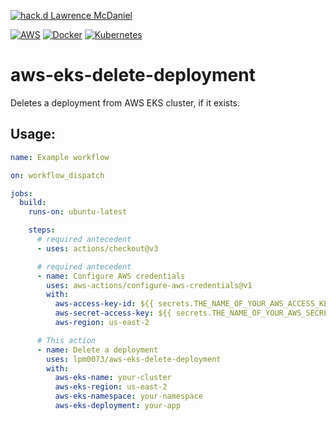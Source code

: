 [![hack.d Lawrence McDaniel](https://img.shields.io/badge/hack.d-Lawrence%20McDaniel-orange.svg)](https://lawrencemcdaniel.com)

[![AWS](https://img.shields.io/badge/AWS-%23FF9900.svg?style=for-the-badge&logo=amazon-aws&logoColor=white)](https://aws.amazon.com/)
[![Docker](https://img.shields.io/badge/docker-%230db7ed.svg?style=for-the-badge&logo=docker&logoColor=white)](https://www.docker.com/)
[![Kubernetes](https://img.shields.io/badge/kubernetes-%23326ce5.svg?style=for-the-badge&logo=kubernetes&logoColor=white)](https://kubernetes.io/)

# aws-eks-delete-deployment

Deletes a deployment from AWS EKS cluster, if it exists.
## Usage:


```yaml
name: Example workflow

on: workflow_dispatch

jobs:
  build:
    runs-on: ubuntu-latest

    steps:
      # required antecedent
      - uses: actions/checkout@v3

      # required antecedent
      - name: Configure AWS credentials
        uses: aws-actions/configure-aws-credentials@v1
        with:
          aws-access-key-id: ${{ secrets.THE_NAME_OF_YOUR_AWS_ACCESS_KEY_ID }}
          aws-secret-access-key: ${{ secrets.THE_NAME_OF_YOUR_AWS_SECRET_ACCESS_KEY }}
          aws-region: us-east-2

      # This action
      - name: Delete a deployment
        uses: lpm0073/aws-eks-delete-deployment
        with:
          aws-eks-name: your-cluster
          aws-eks-region: us-east-2
          aws-eks-namespace: your-namespace
          aws-eks-deployment: your-app

```
